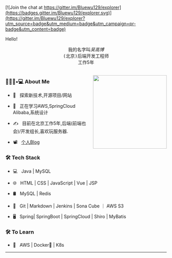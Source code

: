 
[![Join the chat at https://gitter.im/Bluewu129/explorer](https://badges.gitter.im/Bluewu129/explorer.svg)](https://gitter.im/Bluewu129/explorer?utm_source=badge&utm_medium=badge&utm_campaign=pr-badge&utm_content=badge)

Hello!
<p align="center" >
  <samp>
    我的名字叫<em>吴高博</em> 
  <br/> (北京)后端开发工程师
  </samp>
  <br/>工作5年
  <br/>
  <br/>
</p>

<img align='right' src="https://media.giphy.com/media/irClCpuJAWgRqtP73t/giphy.gif" width="230">


<h3> 🧑🏻‍💼•💻 About Me </h3>



- 🤔 &nbsp; 探索新技术,开源项目/网站

<!--- 🎓 &nbsp; -->
- 🌱 &nbsp; 正在学习AWS,SpringCloud Alibaba,系统设计

- ✍️ &nbsp; 目前在北京工作5年,后端(前端也会)/开发组长,喜欢玩服务器.

- 📽  &nbsp; <a href="https://blue129.com">个人Blog</a>

<h3>🛠 Tech Stack</h3>


- 💻 &nbsp; Java | MySQL

- 🌐 &nbsp; HTML | CSS | JavaScript | Vue | JSP

- 🛢 &nbsp; MySQL | Redis 

- 🔧 &nbsp; Git | Markdown | Jenkins | Sona Cube ｜ AWS S3 
<!--
- 🖥 &nbsp; Illustrator| Photoshop | InDesign

-->
- 🖥 &nbsp; Spring| SpringBoot | SpringCloud | Shiro | MyBatis


<h3>🛠 To Learn</h3>

- 🔧 &nbsp; AWS | Docker🐳 | K8s 

<hr>







